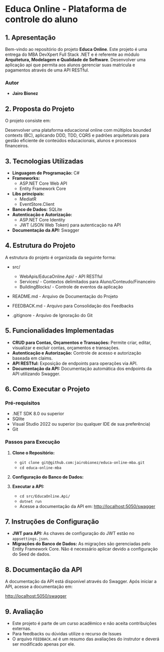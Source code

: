 
# **Educa Online - Plataforma de controle do aluno**

[](https://github.com/jairobionez/gestao-contas-mba#gest%C3%A3o-conta--plataforma-de-controle-financeiro-pessoal)

## **1. Apresentação**

[](https://github.com/jairobionez/gestao-contas-mba#1-apresenta%C3%A7%C3%A3o)

Bem-vindo ao repositório do projeto  **Educa Online**. Este projeto é uma entrega do MBA DevXpert Full Stack .NET e é referente ao módulo  **Arquitetura, Modelagem e Qualidade de Software**. Desenvolver uma aplicação api que permita aos alunos gerenciar suas matricula e pagamentos através de uma API RESTful.

### **Autor**
-   **Jairo Bionez**

## **2. Proposta do Projeto**

[](https://github.com/jairobionez/gestao-contas-mba#2-proposta-do-projeto)

O projeto consiste em:

Desenvolver uma plataforma educacional online com múltiplos bounded contexts (BC), aplicando DDD, TDD, CQRS e padrões arquiteturais para gestão eficiente de conteúdos educacionais, alunos e processos financeiros.

## **3. Tecnologias Utilizadas**

[](https://github.com/jairobionez/gestao-contas-mba#3-tecnologias-utilizadas)

-   **Linguagem de Programação:**  C#
-   **Frameworks:**
    -   ASP.NET Core Web API
    -   Entity Framework Core
-  **Libs principais:**
    -  MediatR
    -  EventStore.Client
-   **Banco de Dados:**  SQLite
-   **Autenticação e Autorização:**
    -   ASP.NET Core Identity
    -   JWT (JSON Web Token) para autenticação na API
-   **Documentação da API:**  Swagger

## **4. Estrutura do Projeto**

[](https://github.com/jairobionez/gestao-contas-mba#4-estrutura-do-projeto)

A estrutura do projeto é organizada da seguinte forma:
-   src/
    -   WebApis/EducaOnline.Api/ - API RESTful
    -   Services/ - Contextos delimitados para Aluno/Conteudo/Financeiro
    -   BuildingBlocks/ - Controle de eventos da aplicação
  
-   README.md - Arquivo de Documentação do Projeto
-   FEEDBACK.md - Arquivo para Consolidação dos Feedbacks
-   .gitignore - Arquivo de Ignoração do Git

## **5. Funcionalidades Implementadas**

[](https://github.com/jairobionez/gestao-contas-mba#5-funcionalidades-implementadas)

-   **CRUD para Contas, Orçamentos e Transações:**  Permite criar, editar, visualizar e excluir contas, orçamentos e transações.
-   **Autenticação e Autorização:**  Controle de acesso e autorização baseada em claims.
-   **API RESTful:**  Exposição de endpoints para operações via API.
-   **Documentação da API:**  Documentação automática dos endpoints da API utilizando Swagger.

## **6. Como Executar o Projeto**

### **Pré-requisitos**

-   .NET SDK 8.0 ou superior
-   SQlite
-   Visual Studio 2022 ou superior (ou qualquer IDE de sua preferência)
-   Git

### **Passos para Execução**

[](https://github.com/jairobionez/gestao-contas-mba#passos-para-execu%C3%A7%C3%A3o)

1.  **Clone o Repositório:**
    
    -   `git clone git@github.com:jairobionez/educa-online-mba.git`
    -   `cd educa-online-mba`
2.  **Configuração do Banco de Dados:**

4.  **Executar a API:**
    -   `cd src/EducaOnline.Api/`
    -   `dotnet run`
    -   Acesse a documentação da API em:  [http://localhost:5050/swagger](http://localhost:5050/swagger)

## **7. Instruções de Configuração**

-   **JWT para API:**  As chaves de configuração do JWT estão no  `appsettings.json`.
-   **Migrações do Banco de Dados:**  As migrações são gerenciadas pelo Entity Framework Core. Não é necessário aplicar devido a configuração do Seed de dados.

## **8. Documentação da API**

A documentação da API está disponível através do Swagger. Após iniciar a API, acesse a documentação em:

[http://localhost:5050/swagger](http://localhost:5050/swagger)

## **9. Avaliação**

-   Este projeto é parte de um curso acadêmico e não aceita contribuições externas.
-   Para feedbacks ou dúvidas utilize o recurso de Issues
-   O arquivo  `FEEDBACK.md`  é um resumo das avaliações do instrutor e deverá ser modificado apenas por ele.